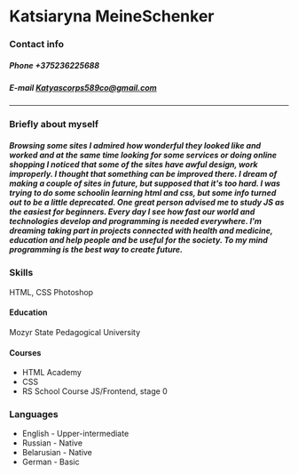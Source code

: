 # Katsiaryna MeineSchenker
### Contact info
##### Phone +375236225688

##### E-mail Katyascorps589co@gmail.com
--- 
### Briefly about myself
##### Browsing some sites I admired how wonderful they looked like and worked and at the same time looking for some services or doing online shopping I noticed that some of the sites have awful design, work improperly. I thought that something can be improved there. I dream of making a couple of sites in future, but supposed that it's too hard. I was trying to do some schoolin learning html and css, but  some info turned out to be a little deprecated. One great person advised me to study JS as the easiest for beginners. Every day I see how fast our world and technologies develop and programming is needed everywhere. I'm dreaming taking part in projects connected with health and medicine, education and help people and be useful for the society. To my mind programming is the best way to create future.


### Skills 
HTML, CSS 
Photoshop
#### 

#### Education
Mozyr State Pedagogical University
#### Courses
* HTML Academy
* CSS
* RS School Course JS/Frontend, stage 0

### Languages
* English - Upper-intermediate
* Russian - Native
* Belarusian - Native
* German - Basic
